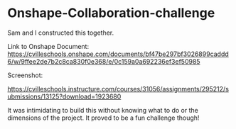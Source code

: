 # Onshape-Collaboration-challenge

Sam and I constructed this together. 

Link to Onshape Document:
https://cvilleschools.onshape.com/documents/bf47be297bf3026899caddd6/w/9ffee2de7b2c8ca830f0e368/e/0c159a0a692236ef3ef50985

Screenshot:

https://cvilleschools.instructure.com/courses/31056/assignments/295212/submissions/13125?download=1923680

It was intimidating to build this without knowing what to do or the dimensions of the project. It proved to be a fun challenge though!
